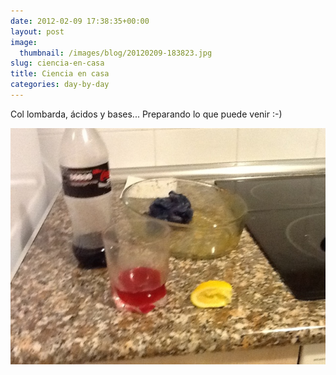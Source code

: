 ```yaml
---
date: 2012-02-09 17:38:35+00:00
layout: post
image:
  thumbnail: /images/blog/20120209-183823.jpg
slug: ciencia-en-casa
title: Ciencia en casa
categories: day-by-day
---
```


Col lombarda, ácidos y bases... Preparando lo que puede venir :-)

[![20120209-183823.jpg](/images/blog/20120209-183823.jpg)](/images/blog/20120209-183823.jpg)
